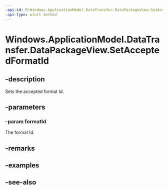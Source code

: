----api-id: M:Windows.ApplicationModel.DataTransfer.DataPackageView.SetAcceptedFormatId(System.String)
-api-type: winrt method
---<!-- Method syntaxpublic void SetAcceptedFormatId(System.String formatId)--># Windows.ApplicationModel.DataTransfer.DataPackageView.SetAcceptedFormatId## -descriptionSets the accepted format Id.## -parameters### -param formatIdThe format Id.## -remarks## -examples## -see-also